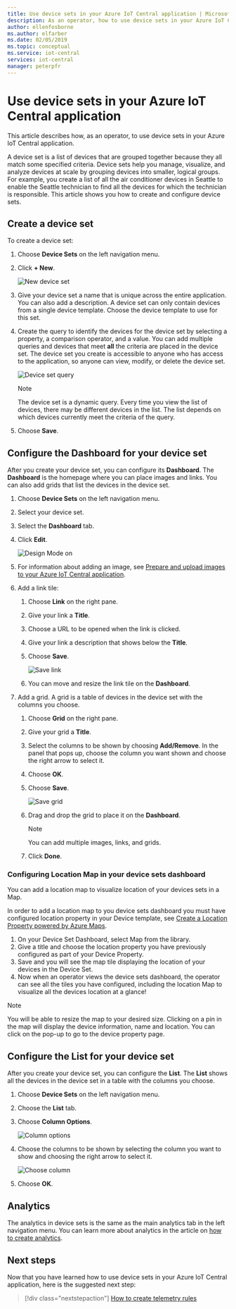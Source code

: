 ```yaml
---
title: Use device sets in your Azure IoT Central application | Microsoft Docs
description: As an operator, how to use device sets in your Azure IoT Central application.
author: ellenfosborne
ms.author: elfarber
ms.date: 02/05/2019
ms.topic: conceptual
ms.service: iot-central
services: iot-central
manager: peterpfr
---
```


# Use device sets in your Azure IoT Central application

This article describes how, as an operator, to use device sets in your Azure IoT Central application.

A device set is a list of devices that are grouped together because they all match some specified criteria. Device sets help you manage, visualize, and analyze devices at scale by grouping devices into smaller, logical groups. For example, you create a list of all the air conditioner devices in Seattle to enable the Seattle technician to find all the devices for which the technician is responsible. This article shows you how to create and configure device sets.

## Create a device set

To create a device set:

1. Choose **Device Sets** on the left navigation menu.

1. Click **+ New**.

    ![New device set](media/howto-use-device-sets-experimental/image1.png)

1. Give your device set a name that is unique across the entire application. You can also add a description. A device set can only contain devices from a single device template. Choose the device template to use for this set.

1. Create the query to identify the devices for the device set by selecting a property, a comparison operator, and a value. You can add multiple queries and devices that meet **all** the criteria are placed in the device set. The device set you create is accessible to anyone who has access to the application, so anyone can view, modify, or delete the device set.

    ![Device set query](media/howto-use-device-sets-experimental/image2.png)

    > [!NOTE]
    > The device set is a dynamic query. Every time you view the list of devices, there may be different devices in the list. The list depends on which devices currently meet the criteria of the query.

1. Choose **Save**.

## Configure the Dashboard for your device set

After you create your device set, you can configure its **Dashboard**. The **Dashboard** is the homepage where you can place images and links. You can also add grids that list the devices in the device set.

1. Choose **Device Sets** on the left navigation menu.

1. Select your device set.

1. Select the **Dashboard** tab.

1. Click **Edit**.

    ![Design Mode on](media/howto-use-device-sets-experimental/image3.png)

1. For information about adding an image, see [Prepare and upload images to your Azure IoT Central application](howto-prepare-images.md).

1. Add a link tile:
    1. Choose **Link** on the right pane.
    1. Give your link a **Title**.
    1. Choose a URL to be opened when the link is clicked.
    1. Give your link a description that shows below the **Title**.
    1. Choose **Save**.

        ![Save link](media/howto-use-device-sets-experimental/image7.png)

    1. You can move and resize the link tile on the **Dashboard**.

1. Add a grid. A grid is a table of devices in the device set with the columns you choose.
    1. Choose **Grid** on the right pane.
    1. Give your grid a **Title**.
    1. Select the columns to be shown by choosing **Add/Remove**. In the panel that pops up, choose the column you want shown and choose the right arrow to select it.
    1. Choose **OK**.
    1. Choose **Save**.

        ![Save grid](media/howto-use-device-sets-experimental/image9.png)

    1. Drag and drop the grid to place it on the **Dashboard**.

        > [!NOTE]
        > You can add multiple images, links, and grids.
  
    1. Click **Done**.

### Configuring Location Map in your device sets dashboard

You can add a location map to visualize location of your devices sets in a Map.

In order to add a location map to you device sets dashboard you must have configured location property in your Device template, see [Create a Location Property powered by Azure Maps](howto-set-up-template.md).

1. On your Device Set Dashboard, select Map from the library.
2. Give a title and choose the location property you have previously configured as part of your Device Property.
3. Save and you will see the map tile displaying the location of your devices in the Device Set.
4. Now when an operator views the device sets dashboard, the operator can see all the tiles you have configured, including the location Map to visualize all the devices location at a glance! 
    
> [!NOTE] 
> You will be able to resize the map to your desired size. Clicking on a pin in the map will display the device information, name and location. You can click on the pop-up to go to the device property page.  

## Configure the List for your device set

After you create your device set, you can configure the **List**. The **List** shows all the devices in the device set in a table with the columns you choose.

1. Choose **Device Sets** on the left navigation menu.

1. Choose the **List** tab.

1. Choose **Column Options**.

    ![Column options](media/howto-use-device-sets-experimental/image11.png)

1. Choose the columns to be shown by selecting the column you want to show and choosing the right arrow to select it.

    ![Choose column](media/howto-use-device-sets-experimental/image12.png)

1. Choose **OK**.

## Analytics

The analytics in device sets is the same as the main analytics tab in the left navigation menu. You can learn more about analytics in the article on [how to create analytics](howto-use-device-sets.md).

## Next steps

Now that you have learned how to use device sets in your Azure IoT Central application, here is the suggested next step:

> [!div class="nextstepaction"]
> [How to create telemetry rules](howto-create-telemetry-rules.md)

